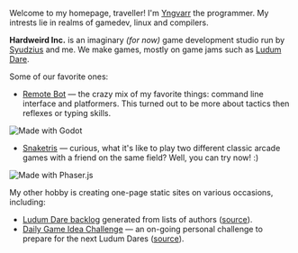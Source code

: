 Welcome to my homepage, traveller! I'm [Yngvarr][y] the programmer. My intrests
lie in realms of gamedev, linux and compilers.

__Hardweird Inc.__ is an imaginary _(for now)_ game development studio run by
[Syudzius][s] and me.  We make games, mostly on game jams such as
[Ludum Dare][ld].

[s]: https://twitter.com/syudzius "The artist's Twitter"
[y]: https://twitter.com/_yngvarr "The programmer's Twitter"
[ld]: https://ldjam.com/users/yngvarr/ "All our LD games"

Some of our favorite ones:

* [Remote Bot][rb] — the crazy mix of my favorite things: command line interface
  and platformers. This turned out to be more about tactics then reflexes or typing
  skills.

![](https://img.itch.zone/aW1nLzI4NTE1MzAucG5n/180x143%23c/IY%2Fd29.png "Made with Godot")

* [Snaketris][st] — curious, what it's like to play two different classic arcade
  games with a friend on the same field?  Well, you can try now! :)

![](https://img.itch.zone/aW1hZ2UvMjAxMzEwLzEwODY0ODEucG5n/180x143%23c/FxMWE4.png "Made with Phaser.js")

[rb]: https://yngvarr.itch.io/remote-bot "Robots go wheeeeee!"
[st]: https://yngvarr.itch.io/snaketris "Snakes and bricks?? On the same grid?!?!"

My other hobby is creating one-page static sites on various occasions, including:

* [Ludum Dare backlog][ldb] generated from lists of authors ([source][ldb-git]).
* [Daily Game Idea Challenge][dgi] — an on-going personal challenge to prepare for the next Ludum Dares ([source][dgi-git]).

[ldb]: https://hardweird.ru/ld-backlog/
[ldb-git]: https://github.com/Yngwarr/ld-backlog
[dgi]: https://hardweird.ru/daily-game-idea/
[dgi-git]: https://github.com/Yngwarr/daily-game-idea

<!--<iframe frameborder="0" src="https://itch.io/embed/201310?bg_color=8a8a8a&amp;fg_color=0d0d0d&amp;link_color=00045c&amp;border_color=333333" width="208" height="167"><a href="https://yngwarr.itch.io/snaketris">Snaketris by Yngwarr</a></iframe>-->

<!--<iframe frameborder="0" src="https://itch.io/embed/249098?bg_color=000000&amp;fg_color=ffffff&amp;link_color=3d3d3d&amp;border_color=636363" width="208" height="167"><a href="https://yngwarr.itch.io/remote-bot">Remote Bot by Yngwarr</a></iframe>-->



<!--
<hr>

{% for post in site.posts %}
1. [{{ post.title }}]({{ post.url }})
{% endfor %}-->
